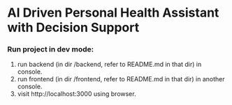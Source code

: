 # AI Driven Personal Health Assistant with Decision Support



### Run project in dev mode:

1. run backend (in dir /backend, refer to README.md in that dir) in console.
2. run frontend (in dir /frontend, refer to README.md in that dir) in another console.
3. visit http://localhost:3000 using browser.

